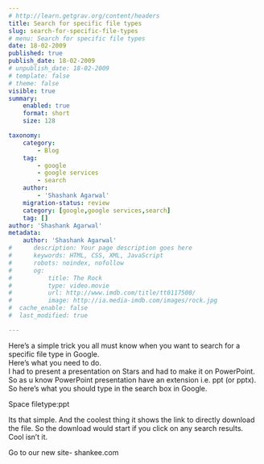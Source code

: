 ```yaml
---
# http://learn.getgrav.org/content/headers
title: Search for specific file types
slug: search-for-specific-file-types
# menu: Search for specific file types
date: 18-02-2009
published: true
publish_date: 18-02-2009
# unpublish_date: 18-02-2009
# template: false
# theme: false
visible: true
summary:
    enabled: true
    format: short
    size: 128

taxonomy:
    category:
        - Blog
    tag:
        - google
        - google services
        - search
    author:
        - 'Shashank Agarwal'
    migration-status: review
    category: [google,google services,search]
    tag: []
author: 'Shashank Agarwal'
metadata:
    author: 'Shashank Agarwal'
#      description: Your page description goes here
#      keywords: HTML, CSS, XML, JavaScript
#      robots: noindex, nofollow
#      og:
#          title: The Rock
#          type: video.movie
#          url: http://www.imdb.com/title/tt0117500/
#          image: http://ia.media-imdb.com/images/rock.jpg
#  cache_enable: false
#  last_modified: true

---
```


Here’s a simple trick you all must know when you want to search for a specific file type in Google.  
Here’s what you need to do.  
I had to present a presentation on Stars and had to make it on PowerPoint.  
So as u know PowerPoint presentation have an extension i.e. ppt (or pptx).  
So here’s what you should type in the search box in Google.

Space filetype:ppt

Its that simple. And the coolest thing it shows the link to directly download the file. So the download would start if you click on any search results.  
Cool isn’t it.

Go to our new site- shankee.com
